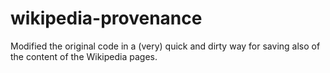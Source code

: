 wikipedia-provenance
====================

Modified the original code in a (very) quick and dirty way for saving also of the content of the Wikipedia pages.

